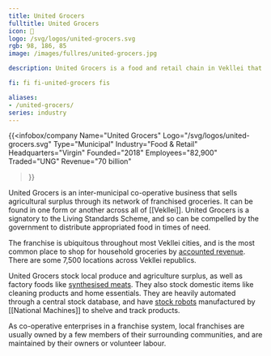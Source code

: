 ```yaml
---
title: United Grocers
fulltitle: United Grocers
icon: 🌾
logo: /svg/logos/united-grocers.svg
rgb: 98, 186, 85
image: /images/fullres/united-grocers.jpg

description: United Grocers is a food and retail chain in Vekllei that mostly sells groceries and homegoods. It is a municipalised cooperative made up of many constituent stores.

fi: fi fi-united-grocers fis

aliases:
- /united-grocers/
series: industry
---
```


{{<infobox/company
	 Name="United Grocers"
	 Logo="/svg/logos/united-grocers.svg"
	 Type="Municipal"
	 Industry="Food & Retail"
	 Headquarters="Virgin"
	 Founded="2018"
	 Employees="82,900"
	 Traded="UNG"
	 Revenue="70 billion"
 >}}

United Grocers is an inter-municipal co-operative business that sells agricultural surplus through its network of franchised groceries. It can be found in one form or another across all of [[Vekllei]]. United Grocers is a signatory to the Living Standards Scheme, and so can be compelled by the government to distribute appropriated food in times of need.

The franchise is ubiquitous throughout most Vekllei cities, and is the most common place to shop for household groceries by [accounted revenue](/bulletin/accounted-revenue/). There are some 7,500 locations across Vekllei republics.

United Grocers stock local produce and agriculture surplus, as well as factory foods like [synthesised meats](/stories/breakfast/). They also stock domestic items like cleaning products and home essentials. They are heavily automated through a central stock database, and have [stock robots](/stories/grocery-robot) manufactured by [[National Machines]] to shelve and track products.

As co-operative enterprises in a franchise system, local franchises are usually owned by a few members of their surrounding communities, and are maintained by their owners or volunteer labour.
